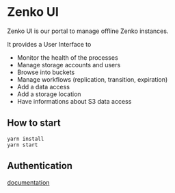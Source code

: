 # Zenko UI

Zenko UI is our portal to manage offline Zenko instances.

It provides a User Interface to
- Monitor the health of the processes
- Manage storage accounts and users
- Browse into buckets
- Manage workflows (replication, transition, expiration)
- Add a data access
- Add a storage location
- Have informations about S3 data access

## How to start

```
yarn install
yarn start
```

## Authentication
[documentation](documentation/AUTHENTICATION.md)
